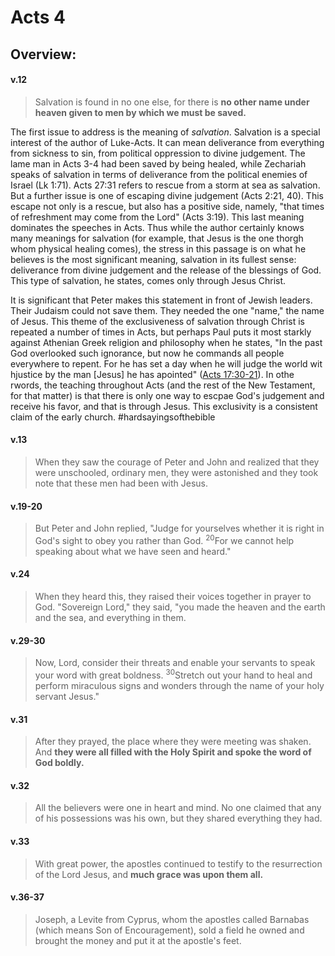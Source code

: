 # Acts 4

## Overview:


#### v.12
>Salvation is found in no one else, for there is **no other name under heaven given to men by which we must be saved.**

The first issue to address is the meaning of *salvation*. Salvation is a special interest of the author of Luke-Acts. It can mean deliverance from everything from sickness to sin, from political oppression to divine judgement. The lame man in Acts 3-4 had been saved by being healed, while Zechariah speaks of salvation in terms of deliverance from the political enemies of Israel (Lk 1:71). Acts 27:31 refers to rescue from a storm at sea as salvation. But a further issue is one of escaping divine judgement (Acts 2:21, 40). This escape not only is a rescue, but also has a positive side, namely, "that times of refreshment may come from the Lord" (Acts 3:19). This last meaning dominates the speeches in Acts. Thus while the author certainly knows many meanings for salvation (for example, that Jesus is the one thorgh whom physical healing comes), the stress in this passage is on what he believes is the most significant meaning, salvation in its fullest sense: deliverance from divine judgement and the release of the blessings of God. This type of salvation, he states, comes only through Jesus Christ.

It is significant that Peter makes this statement in front of Jewish leaders. Their Judaism could not save them. They needed the one "name," the name of Jesus. This theme of the exclusiveness of salvation through Christ is repeated a number of times in Acts, but perhaps Paul puts it most starkly against Athenian Greek religion and philosophy when he states, "In the past God overlooked such ignorance, but now he commands all people everywhere to repent. For he has set a day when he will judge the world wit hjustice by the man [Jesus] he has apointed" ([Acts 17:30-21](Acts17)). In othe rwords, the teaching throughout Acts (and the rest of the New Testament, for that matter) is that there is only one way to escpae God's judgement and receive his favor, and that is through Jesus. This exclusivity is a consistent claim of the early church.
#hardsayingsofthebible 

#### v.13
>When they saw the courage of Peter and John and realized that they were unschooled, ordinary men, they were astonished and they took note that these men had been with Jesus.

#### v.19-20
>But Peter and John replied, "Judge for yourselves whether it is right in God's sight to obey you rather than God. <sup>20</sup>For we cannot help speaking about what we have seen and heard."

#### v.24
>When they heard this, they raised their voices together in prayer to God. "Sovereign Lord," they said, "you made the heaven and the earth and the sea, and everything in them.

#### v.29-30
>Now, Lord, consider their threats and enable your servants to speak your word with great boldness. <sup>30</sup>Stretch out your hand to heal and perform miraculous signs and wonders through the name of your holy servant Jesus."

#### v.31
>After they prayed, the place where they were meeting was shaken. And **they were all filled with the Holy Spirit and spoke the word of God boldly.**

#### v.32
>All the believers were one in heart and mind. No one claimed that any of his possessions was his own, but they shared everything they had.

#### v.33
>With great power, the apostles continued to testify to the resurrection of the Lord Jesus, and **much grace was upon them all.**


#### v.36-37
>Joseph, a Levite from Cyprus, whom the apostles called Barnabas (which means Son of Encouragement), sold a field he owned and brought the money and put it at the apostle's feet.

